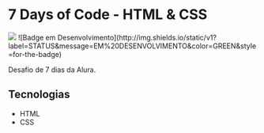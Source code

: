 # 7 Days of Code - HTML & CSS
<img src="https://7daysofcode.io/assets/img/background-7days.1686744881.svg">
![Badge em Desenvolvimento](http://img.shields.io/static/v1?label=STATUS&message=EM%20DESENVOLVIMENTO&color=GREEN&style=for-the-badge)

Desafio de 7 dias da Alura.

## Tecnologias
* HTML
* CSS

